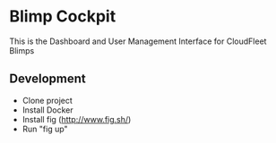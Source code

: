 Blimp Cockpit
=============

This is the Dashboard and User Management Interface for CloudFleet Blimps

## Development

- Clone project
- Install Docker
- Install fig (http://www.fig.sh/)
- Run "fig up"

